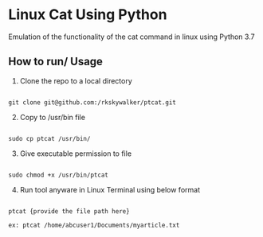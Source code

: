 
# Linux Cat Using Python

Emulation of the functionality of the cat command in linux using Python 3.7

## How to run/ Usage
1. Clone the repo to a local directory
```

git clone git@github.com:/rkskywalker/ptcat.git

```
2. Copy to /usr/bin file
```

sudo cp ptcat /usr/bin/ 

```
3. Give executable permission to file
```

sudo chmod +x /usr/bin/ptcat  

```
4. Run tool anyware in Linux Terminal using below format
```

ptcat {provide the file path here}

ex: ptcat /home/abcuser1/Documents/myarticle.txt
